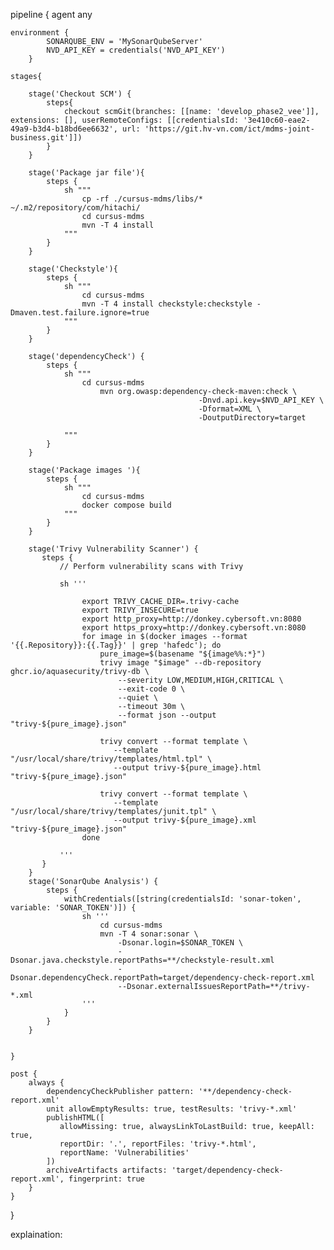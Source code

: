 pipeline {
    agent any
	
	environment {
			SONARQUBE_ENV = 'MySonarQubeServer'
			NVD_API_KEY = credentials('NVD_API_KEY')
		}

    stages{
		
        stage('Checkout SCM') {
            steps{
                checkout scmGit(branches: [[name: 'develop_phase2_vee']], extensions: [], userRemoteConfigs: [[credentialsId: '3e410c60-eae2-49a9-b3d4-b18bd6ee6632', url: 'https://git.hv-vn.com/ict/mdms-joint-business.git']])
            }
        }

        stage('Package jar file'){
            steps {
                sh """
					cp -rf ./cursus-mdms/libs/* ~/.m2/repository/com/hitachi/
                    cd cursus-mdms
                    mvn -T 4 install
                """
            }
        }
		
		stage('Checkstyle'){
            steps {
                sh """
                    cd cursus-mdms
                    mvn -T 4 install checkstyle:checkstyle -Dmaven.test.failure.ignore=true
                """
            }
        }
		
		stage('dependencyCheck') {
			steps {
				sh """
                    cd cursus-mdms
						mvn org.owasp:dependency-check-maven:check \
											  -Dnvd.api.key=$NVD_API_KEY \
											  -Dformat=XML \
											  -DoutputDirectory=target

                """
            }
        }
        
        stage('Package images '){
            steps {
                sh """
                    cd cursus-mdms
                    docker compose build
                """
            }
        }
		
        stage('Trivy Vulnerability Scanner') {
           steps {
               // Perform vulnerability scans with Trivy
			   
               sh '''
					
					export TRIVY_CACHE_DIR=.trivy-cache
					export TRIVY_INSECURE=true
					export http_proxy=http://donkey.cybersoft.vn:8080
					export https_proxy=http://donkey.cybersoft.vn:8080
					for image in $(docker images --format '{{.Repository}}:{{.Tag}}' | grep 'hafedc'); do
						pure_image=$(basename "${image%%:*}")
						trivy image "$image" --db-repository ghcr.io/aquasecurity/trivy-db \
							--severity LOW,MEDIUM,HIGH,CRITICAL \
							--exit-code 0 \
							--quiet \
							--timeout 30m \
							--format json --output "trivy-${pure_image}.json" 
					   
						trivy convert --format template \
						   --template "/usr/local/share/trivy/templates/html.tpl" \
						   --output trivy-${pure_image}.html "trivy-${pure_image}.json"
						   
						trivy convert --format template \
						   --template "/usr/local/share/trivy/templates/junit.tpl" \
						   --output trivy-${pure_image}.xml "trivy-${pure_image}.json"
					done

               '''
           }
		}
		stage('SonarQube Analysis') {
            steps {
                withCredentials([string(credentialsId: 'sonar-token', variable: 'SONAR_TOKEN')]) {
					sh '''
						cd cursus-mdms
                    	mvn -T 4 sonar:sonar \
							-Dsonar.login=$SONAR_TOKEN \
							-Dsonar.java.checkstyle.reportPaths=**/checkstyle-result.xml
							-Dsonar.dependencyCheck.reportPath=target/dependency-check-report.xml
							--Dsonar.externalIssuesReportPath=**/trivy-*.xml
					'''
				}
            }
        }

        
    }
        
	post {
        always {
			dependencyCheckPublisher pattern: '**/dependency-check-report.xml'
			unit allowEmptyResults: true, testResults: 'trivy-*.xml'
			publishHTML([
			   allowMissing: true, alwaysLinkToLastBuild: true, keepAll: true,
			   reportDir: '.', reportFiles: 'trivy-*.html',
			   reportName: 'Vulnerabilities'
			])
			archiveArtifacts artifacts: 'target/dependency-check-report.xml', fingerprint: true
        }
    }
		
        
       
   
}


explaination:
